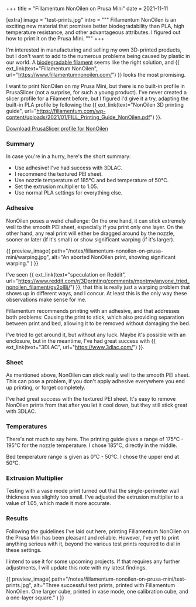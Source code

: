 +++
title = "Fillamentum NonOilen on Prusa Mini"
date  = 2021-11-11

[extra]
image = "test-prints.jpg"
intro = """
Fillamentum NonOilen is an exciting new material that promises better biodegradability than PLA, high temperature resistance, and other advantageous attributes. I figured out how to print it on the Prusa Mini.
"""
+++

I'm interested in manufacturing and selling my own 3D-printed products, but I don't want to add to the numerous problems being caused by plastic in our world. A [biodegradable filament](/notes/biodegradable-filaments/) seems like the right solution, and {{ ext_link(text="Fillamentum NonOilen", url="https://www.fillamentumnonoilen.com/") }} looks the most promising.

I want to print NonOilen on my Prusa Mini, but there is no built-in profile in PrusaSlicer (not a surprise, for such a young product). I've never created a slicer profile for a Filament before, but I figured I'd give it a try, adapting the built-in PLA profile by following the {{ ext_link(text="NonOilen 3D printing guide", url="https://fillamentum.com/wp-content/uploads/2021/01/FILL_Printing_Guide_NonOilen.pdf") }}.

<a
    class="download"
    href="/notes/fillamentum-nonoilen-on-prusa-mini/Fillamentum%20NonOilen.ini">
    Download PrusaSlicer profile for NonOilen
</a>

### Summary

In case you're in a hurry, here's the short summary:

- Use adhesive! I've had success with 3DLAC.
- I recommend the textured PEI sheet.
- Use nozzle temperature of 185°C and bed temperature of 50°C.
- Set the extrusion multiplier to 1.05.
- Use normal PLA settings for everything else.

### Adhesive

NonOilen poses a weird challenge: On the one hand, it can stick extremely well to the smooth PEI sheet, especially if you print only one layer. On the other hand, any real print will either be dragged around by the nozzle, sooner or later (if it's small) or show significant warping (if it's larger).

{{
    preview_image(
        path="/notes/fillamentum-nonoilen-on-prusa-mini/warping.jpg",
        alt="An aborted NonOilen print, showing significant warping."
    )
}}


I've seen {{ ext_link(text="speculation on Reddit", url="https://www.reddit.com/r/3Dprinting/comments/mpntmy/anyone_tried_nonoilen_filament/gv2ol8j/") }}, that this is really just a warping problem that shows up in different ways, and I concur. At least this is the only way these observations make sense for me.

Fillamentum recommends printing with an adhesive, and that addresses both problems: Causing the print to stick, which also providing separation between print and bed, allowing it to be removed without damaging the bed.

I've tried to get around it, but without any luck. Maybe it's possible with an enclosure, but in the meantime, I've had great success with {{ ext_link(text="3DLAC", url="https://www.3dlac.com/") }}.


### Sheet

As mentioned above, NonOilen can stick really well to the smooth PEI sheet. This can pose a problem, if you don't apply adhesive everywhere you end up printing, or forget completely.

I've had great success with the textured PEI sheet. It's easy to remove NonOilen prints from that after you let it cool down, but they still stick great with 3DLAC.


### Temperatures

There's not much to say here. The printing guide gives a range of 175°C - 195°C for the nozzle temperature. I chose 185°C, directly in the middle.

Bed temperature range is given as 0°C - 50°C. I chose the upper end at 50°C.


### Extrusion Multiplier

Testing with a vase mode print turned out that the single-perimeter wall thickness was slightly too small. I've adjusted the extrusion multiplier to a value of 1.05, which made it more accurate.


### Results

Following the guidelines I've laid out here, printing Fillamentum NonOilen on the Prusa Mini has been pleasant and reliable. However, I've yet to print anything serious with it, beyond the various test prints required to dial in these settings.

I intend to use it for some upcoming projects. If that requires any further adjustments, I will update this note with my latest findings.

{{
    preview_image(
        path="/notes/fillamentum-nonoilen-on-prusa-mini/test-prints.jpg",
        alt="Three successful test prints, printed with Fillamentum NonOilen. One larger cube, printed in vase mode, one calibration cube, and a one-layer square."
    )
}}
